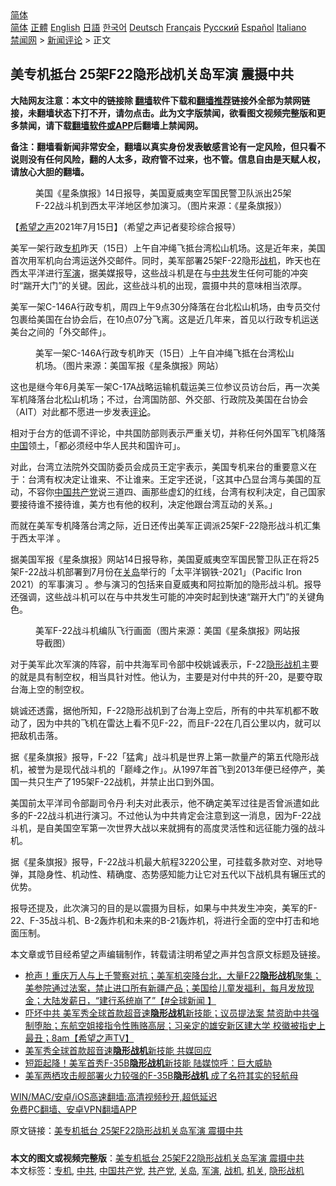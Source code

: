  <!-- 面包屑导航 --> <div class="breadcrumb"><!-- GTranslate: https://gtranslate.io/ -->  <div class="switcher notranslate">  <div class="selected">  <a href="#" onclick="return false;"> 简体</a>  </div>  <div class="option">  <a href="https://www.bannedbook.org" onclick="doGTranslate('zh-CN|zh-CN');jQuery('div.switcher div.selected a').html(jQuery(this).html());return false;" title="简体中文" class="nturl selected"> 简体</a>  <a href="https://www.bannedbook.org/zh-tw/" onclick="doGTranslate('zh-CN|zh-TW');jQuery('div.switcher div.selected a').html(jQuery(this).html());return false;" title="繁體中文" class="nturl"> 正體</a>  <a href="https://www.bannedbook.org/en/" onclick="doGTranslate('zh-CN|en');jQuery('div.switcher div.selected a').html(jQuery(this).html());return false;" title="English" class="nturl"> English</a>  <a href="https://www.bannedbook.org/ja/" onclick="doGTranslate('zh-CN|ja');jQuery('div.switcher div.selected a').html(jQuery(this).html());return false;" title="日本語" class="nturl"> 日語</a>  <a href="https://www.bannedbook.org/ko/" onclick="doGTranslate('zh-CN|ko');jQuery('div.switcher div.selected a').html(jQuery(this).html());return false;" title="한국어" class="nturl"> 한국어</a>  <a href="https://www.bannedbook.org/de/" onclick="doGTranslate('zh-CN|de');jQuery('div.switcher div.selected a').html(jQuery(this).html());return false;" title="Deutsch" class="nturl"> Deutsch</a>  <a href="https://www.bannedbook.org/fr/" onclick="doGTranslate('zh-CN|fr');jQuery('div.switcher div.selected a').html(jQuery(this).html());return false;" title="Français" class="nturl"> Français</a>  <a href="https://www.bannedbook.org/ru/" onclick="doGTranslate('zh-CN|ru');jQuery('div.switcher div.selected a').html(jQuery(this).html());return false;" title="Русский" class="nturl"> Русский</a>  <a href="https://www.bannedbook.org/es/" onclick="doGTranslate('zh-CN|es');jQuery('div.switcher div.selected a').html(jQuery(this).html());return false;" title="Español" class="nturl"> Español</a>  <a href="https://www.bannedbook.org/it/" onclick="doGTranslate('zh-CN|it');jQuery('div.switcher div.selected a').html(jQuery(this).html());return false;" title="Italiano" class="nturl"> Italiano</a>  </div>  </div>      <div class='breadcrumb-sub'><!-- Breadcrumb NavXT 6.3.0 --> <a href="https://www.bannedbook.org/" class="home">禁闻网</a> &gt; <a href="https://www.bannedbook.org/bnews/comments/" class="category">新闻评论</a> &gt; 正文</div></div><h2>美专机抵台 25架F22隐形战机关岛军演 震摄中共</h2> <p class="notice"><b>大陆网友注意：本文中的链接除 <a href="https://github.com/bannedbook/fanqiang" >翻墙</a>软件下载和<a href="https://github.com/killgcd/justmysocks/blob/master/README.md">翻墙推荐</a>链接外全部为禁网链接，未翻墙状态下打不开，请勿点击。此为文字版禁闻，欲看图文视频完整版和更多禁闻，请下载<a href="https://github.com/bannedbook/fanqiang">翻墙软件或APP</a>后翻墙上禁闻网。</p><p>备注：翻墙看新闻非常安全，翻墙以真实身份发表敏感言论有一定风险，但只看不说则没有任何风险，翻的人太多，政府管不过来，也不管。信息自由是天赋人权，请放心大胆的翻墙。</b></p>  <div class="entry"> <figure> <p><figcaption>美国《星条旗报》14日报导，美国夏威夷空军国民警卫队派出25架F-22战斗机到西太平洋地区参加演习。（图片来源：《星条旗报》）</figcaption></figure> <p>【<span class='wp_keywordlink_affiliate'><a href="https://www.soundofhope.org" title="希望之声" target="_blank">希望之声</a></span>2021年7月15日】（希望之声记者斐珍综合报导）</p> <p>美军一架行政<a href="https://www.bannedbook.org/bnews/tag/%E4%B8%93%E6%9C%BA/" class="st_tag internal_tag" rel="tag" title="标签 专机 下的日志">专机</a>昨天（15日）上午自冲绳飞抵台湾松山机场。这是近年来，美国首次用军机向台湾运送外交邮件。同时，美军部署25架F-22隐形<a href="https://www.bannedbook.org/bnews/tag/%e6%88%98%e6%9c%ba/" class="st_tag internal_tag" rel="tag" title="标签 战机 下的日志">战机</a>，昨天也在西太平洋进行<a href="https://www.bannedbook.org/bnews/tag/%e5%86%9b%e6%bc%94/" class="st_tag internal_tag" rel="tag" title="标签 军演 下的日志">军演</a>，据美媒报导，这些战斗机是在与<a href="https://www.bannedbook.org/bnews/tag/%e4%b8%ad%e5%85%b1/" class="st_tag internal_tag" rel="tag" title="标签 中共 下的日志">中共</a>发生任何可能的冲突时“踹开大门”的关键。因此，这些战斗机的出现，震摄中共的意味相当浓厚。</p> <p>美军一架C-146A行政专机，周四上午9点30分降落在台北松山机场，由专员交付包裹给美国在台协会后，在10点07分飞离。这是近几年来，首见以行政专机运送美台之间的「外交邮件」。</p> <figure><figcaption>美军一架C-146A行政专机昨天（15日）上午自冲绳飞抵在台湾松山机场。（图片来源：美国军报《星条旗报》网站）</figcaption></figure> <p>这也是继今年6月美军一架C-17A战略运输机载运美三位参议员访台后，再一次美军机降落台北松山机场；不过，台湾国防部、外交部、行政院及美国在台协会（AIT）对此都不愿进一步发表<span class='wp_keywordlink_affiliate'><a href="https://www.bannedbook.org/bnews/comments/" title="新闻评论" target="_blank">评论</a></span>。</p>  <p>相对于台方的低调不评论，中共国防部则表示严重关切，并称任何外国军飞机降落<span class='wp_keywordlink_affiliate'><a href="https://www.bannedbook.org/" title="中国" target="_blank">中国</a></span>领土，「都必须经中华人民共和国许可」。</p> <p>对此，台湾立法院外交国防委员会成员王定宇表示，美国专机来台的重要意义在于：台湾有权决定让谁来、不让谁来。王定宇还说，「这其中凸显台湾与美国的互动，不容你<a href="https://www.bannedbook.org/bnews/tag/%e4%b8%ad%e5%9b%bd%e5%85%b1%e4%ba%a7%e5%85%9a/" class="st_tag internal_tag" rel="tag" title="标签 中国共产党 下的日志">中国共产党</a>说三道四、画那些虚幻的红线，台湾有权利决定，自己国家要接待谁不接待谁，美方也有他的权利，决定他跟台湾互动的关系。」</p> <p>而就在美军专机降落台湾之际，近日还传出美军正调派25架F-22隐形战斗机汇集于西太平洋 。</p> <p>据美国军报《星条旗报》网站14日报导称，美国夏威夷空军国民警卫队正在将25架F-22战斗机部署到7月份在<a href="https://www.bannedbook.org/bnews/tag/%E5%85%B3%E5%B2%9B/" class="st_tag internal_tag" rel="tag" title="标签 关岛 下的日志">关岛</a>举行的「太平洋钢铁-2021」（Pacific Iron 2021）的军事演习 。参与演习的包括来自夏威夷和阿拉斯加的隐形战斗机。报导还强调，这些战斗机可以在与中共发生可能的冲突时起到快速“踹开大门”的关键角色。</p>  <figure><figcaption>美军F-22战斗机编队飞行画面（图片来源：美国《星条旗报》网站报导截图）</figcaption></figure> <p>对于美军此次军演的阵容，前中共海军司令部中校姚诚表示，F-22<a href="https://www.bannedbook.org/bnews/tag/%E9%9A%90%E5%BD%A2%E6%88%98%E6%9C%BA/" class="st_tag internal_tag" rel="tag" title="标签 隐形战机 下的日志">隐形战机</a>主要的就是具有制空权，相当具针对性。他认为，主要是对付中共的歼-20，是要夺取台海上空的制空权。</p> <p>姚诚还透露，据他所知，F-22隐形战机到了台海上空后，所有的中共军机都不敢动了，因为中共的飞机在雷达上看不见F-22，而且F-22在几百公里以内，就可以把敌机击落。</p> <p>据《星条旗报》报导，F-22「猛禽」战斗机是世界上第一款量产的第五代隐形战机，被誉为是现代战斗机的「巅峰之作」。从1997年首飞到2013年便已经停产，美国一共只生产了195架F-22战机，并禁止出口到外国。</p> <p>美国前太平洋司令部副司令丹·利夫对此表示，他不确定美军过往是否曾派遣如此多的F-22战斗机进行演习。不过他认为中共肯定会注意到这一消息，因为F-22战斗机，是自美国空军第一次世界大战以来就拥有的高度灵活性和远征能力强的战斗机。</p>  <p>据《星条旗报》报导，F-22战斗机最大航程3220公里，可挂载多款对空、对地导弹，其隐身性、机动性、精确度、态势感知能力让它对五代以下战机具有辗压式的优势。</p> <p>报导还提及，此次演习的目的是以震摄为目标，如果与中共发生冲突，美军的F-22、F-35战斗机、B-2轰炸机和未来的B-21轰炸机，将进行全面的空中打击和地面压制。</p> <p>本文章或节目经希望之声编辑制作，转载请注明希望之声并包含原文标题及链接。 </p> <ul class='op-related-articles' title='相关阅读'> <li><a href='https://www.bannedbook.org/bnews/bannedvideo/20210716/1588071.html' target='_blank'>枪声！重庆万人与上千警察对抗；美军机突降台北，大量F22<b>隐形战机</b>聚集；美参院通过法案，禁止进口所有新疆产品；美国给儿童发福利，每月发放现金；大陆发薪日，“建行系统崩了”【#全球新闻 】</a></li> <li><a href='https://www.bannedbook.org/bnews/comments/20210423/1532340.html' target='_blank'>吓坏中共 美军秀全球首款超音速<b>隐形战机</b>新技能；议员提法案 禁资助中共强制堕胎；东航空姐接指令性贿赂高层；习亲定的雄安新区建大学 校徽被指史上最丑；8am【希望之声TV】</a></li> <li><a href='https://www.bannedbook.org/bnews/comments/20210423/1531751.html' target='_blank'>美军秀全球首款超音速<b>隐形战机</b>新技能 共媒回应</a></li> <li><a href='https://www.bannedbook.org/bnews/cbnews/20210422/1531276.html' target='_blank'>短距起降！美军首秀F-35B<b>隐形战机</b>新技能 陆媒惊呼：巨大威胁</a></li> <li><a href='https://www.bannedbook.org/bnews/cbnews/20210406/1520728.html' target='_blank'>美军两栖攻击舰部署火力较强的F-35B<b>隐形战机</b> 成了名符其实的轻航母</a></li> </ul> <p class="texttj"> <a href="https://github.com/bannedbook/fanqiang/wiki/V2ray%E6%9C%BA%E5%9C%BA" target="_blank">WIN/MAC/安卓/iOS高速翻墙:高清视频秒开,超低延迟</a><br/> <a href="https://github.com/bannedbook/fanqiang/wiki/%E7%A6%81%E9%97%BB%E7%BD%91%E5%AE%89%E5%8D%93%E7%BF%BB%E5%A2%99%E6%96%B0%E9%97%BBAPP" target="_blank">免费PC翻墙、安卓VPN翻墙APP</a></p> <p>原文链接：<a class="src_link"  href="https://www.soundofhope.org/post/526094" target="_blank">美专机抵台 25架F22隐形战机关岛军演 震摄中共</a></p><a name='sharetosocial'></a>  <div style="margin-bottom:5px;padding-bottom:5px;clear:both"> <div id="archive-pix-1" class="banner-ads"> <!-- AuctionX Display platform tag START --> <div id="26318x728x90x621x_ADSLOT2" clicktrack="%%CLICK_URL_ESC%%"></div> <!-- AuctionX Display platform tag END --> </div> <div id="archive-pix-2" class="banner-ads"> <!-- AuctionX Display platform tag START --> <div id="26315x300x250x621x_ADSLOT2" clicktrack="%%CLICK_URL_ESC%%"></div> <!-- AuctionX Display platform tag END --> </div> </div>    <div id="archive-pix-1" class="banner-ads"> <!-- AuctionX Display platform tag START --> <div id="26318x728x90x621x_ADSLOT3" clicktrack="%%CLICK_URL_ESC%%"></div> <!-- AuctionX Display platform tag END --> </div> <div><b>本文的图文或视频完整版</b>：<a href='https://www.bannedbook.org/bnews/comments/20210716/1588226.html'>美专机抵台 25架F22隐形战机关岛军演 震摄中共</a></div>  </div><!--END ENTRY--> <div class="postfooter"> <div>本文标签：<a href="https://www.bannedbook.org/bnews/tag/%E4%B8%93%E6%9C%BA/" rel="tag">专机</a>, <a href="https://www.bannedbook.org/bnews/tag/%e4%b8%ad%e5%85%b1/" rel="tag">中共</a>, <a href="https://www.bannedbook.org/bnews/tag/%e4%b8%ad%e5%9b%bd%e5%85%b1%e4%ba%a7%e5%85%9a/" rel="tag">中国共产党</a>, <a href="https://www.bannedbook.org/bnews/tag/%e5%85%b1%e4%ba%a7%e5%85%9a/" rel="tag">共产党</a>, <a href="https://www.bannedbook.org/bnews/tag/%E5%85%B3%E5%B2%9B/" rel="tag">关岛</a>, <a href="https://www.bannedbook.org/bnews/tag/%e5%86%9b%e6%bc%94/" rel="tag">军演</a>, <a href="https://www.bannedbook.org/bnews/tag/%e6%88%98%e6%9c%ba/" rel="tag">战机</a>, <a href="https://www.bannedbook.org/bnews/tag/%E6%9C%BA%E5%85%B3/" rel="tag">机关</a>, <a href="https://www.bannedbook.org/bnews/tag/%E9%9A%90%E5%BD%A2%E6%88%98%E6%9C%BA/" rel="tag">隐形战机</a></div>  </div><!--END POSTFOOTER--> 